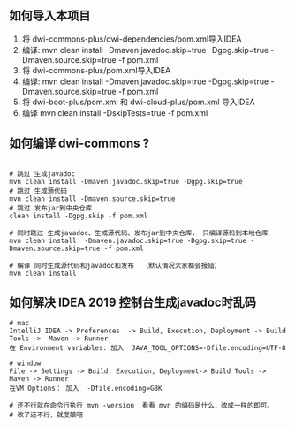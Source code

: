 ## 如何导入本项目
1. 将 dwi-commons-plus/dwi-dependencies/pom.xml导入IDEA 
2. 编译: mvn clean install -Dmaven.javadoc.skip=true -Dgpg.skip=true -Dmaven.source.skip=true -f pom.xml
3. 将 dwi-commons-plus/pom.xml导入IDEA
4. 编译: mvn clean install -Dmaven.javadoc.skip=true -Dgpg.skip=true -Dmaven.source.skip=true -f pom.xml
5. 将 dwi-boot-plus/pom.xml 和 dwi-cloud-plus/pom.xml 导入IDEA
6. 编译 mvn clean install -DskipTests=true -f pom.xml

## 如何编译 dwi-commons ?
```

# 跳过 生成javadoc
mvn clean install -Dmaven.javadoc.skip=true -Dgpg.skip=true
# 跳过 生成源代码
mvn clean install -Dmaven.source.skip=true
# 跳过 发布jar到中央仓库
clean install -Dgpg.skip -f pom.xml

# 同时跳过 生成javadoc、生成源代码、发布jar到中央仓库， 只编译源码到本地仓库
mvn clean install  -Dmaven.javadoc.skip=true -Dgpg.skip=true -Dmaven.source.skip=true -f pom.xml

# 编译 同时生成源代码和javadoc和发布  （默认情况大家都会报错）
mvn clean install
```

## 如何解决 IDEA 2019 控制台生成javadoc时乱码
```
# mac
IntelliJ IDEA -> Preferences  -> Build, Execution, Deployment -> Build Tools ->  Maven -> Runner 
在 Environment variables: 加入  JAVA_TOOL_OPTIONS=-Dfile.encoding=UTF-8

# window
File -> Settings -> Build, Execution, Deployment-> Build Tools ->  Maven -> Runner 
在VM Options： 加入  -Dfile.encoding=GBK

# 还不行就在命令行执行 mvn -version  看看 mvn 的编码是什么，改成一样的即可。
# 改了还不行，就度娘吧
```

